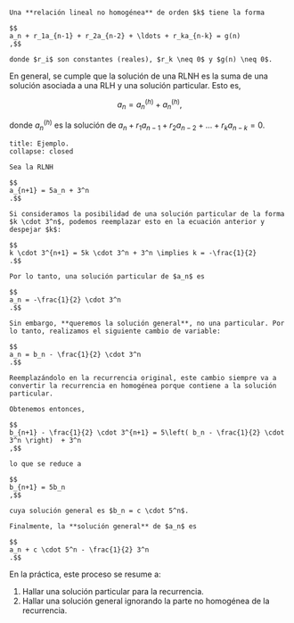 ```ad-definition

Una **relación lineal no homogénea** de orden $k$ tiene la forma

$$
a_n + r_1a_{n-1} + r_2a_{n-2} + \ldots + r_ka_{n-k} = g(n)
,$$

donde $r_i$ son constantes (reales), $r_k \neq 0$ y $g(n) \neq 0$.

```

En general, se cumple que la solución de una RLNH es la suma de una solución asociada a una RLH y una solución particular. Esto es,

$$
a_n = a^{(h)}_n + a^{(h)}_n
,$$

donde $a^{(h)}_n$ es la solución de $a_n + r_1a_{n-1} + r_2a_{n-2} + \ldots + r_ka_{n-k} = 0$.

```ad-example
title: Ejemplo.
collapse: closed

Sea la RLNH

$$
a_{n+1} = 5a_n + 3^n
.$$

Si consideramos la posibilidad de una solución particular de la forma $k \cdot 3^n$, podemos reemplazar esto en la ecuación anterior y despejar $k$:

$$
k \cdot 3^{n+1} = 5k \cdot 3^n + 3^n \implies k = -\frac{1}{2}
.$$

Por lo tanto, una solución particular de $a_n$ es

$$
a_n = -\frac{1}{2} \cdot 3^n
.$$

Sin embargo, **queremos la solución general**, no una particular. Por lo tanto, realizamos el siguiente cambio de variable:

$$
a_n = b_n - \frac{1}{2} \cdot 3^n
.$$

Reemplazándolo en la recurrencia original, este cambio siempre va a convertir la recurrencia en homogénea porque contiene a la solución particular.

Obtenemos entonces,

$$
b_{n+1} - \frac{1}{2} \cdot 3^{n+1} = 5\left( b_n - \frac{1}{2} \cdot 3^n \right)  + 3^n
,$$

lo que se reduce a

$$
b_{n+1} = 5b_n
,$$

cuya solución general es $b_n = c \cdot 5^n$.

Finalmente, la **solución general** de $a_n$ es

$$
a_n + c \cdot 5^n - \frac{1}{2} 3^n
.$$

```

En la práctica, este proceso se resume a:

1. Hallar una solución particular para la recurrencia.
2. Hallar una solución general ignorando la parte no homogénea de la recurrencia.
